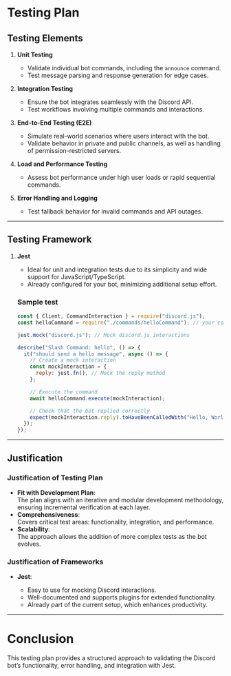 # Testing Plan

## Testing Elements

1. **Unit Testing**

   - Validate individual bot commands, including the `announce` command.
   - Test message parsing and response generation for edge cases.

2. **Integration Testing**

   - Ensure the bot integrates seamlessly with the Discord API.
   - Test workflows involving multiple commands and interactions.

3. **End-to-End Testing (E2E)**

   - Simulate real-world scenarios where users interact with the bot.
   - Validate behavior in private and public channels, as well as handling of permission-restricted servers.

4. **Load and Performance Testing**

   - Assess bot performance under high user loads or rapid sequential commands.

5. **Error Handling and Logging**
   - Test fallback behavior for invalid commands and API outages.

---

## Testing Framework

1. **Jest**

   - Ideal for unit and integration tests due to its simplicity and wide support for JavaScript/TypeScript.
   - Already configured for your bot, minimizing additional setup effort.

   ### Sample test

   ```javascript
   const { Client, CommandInteraction } = require("discord.js");
   const helloCommand = require("./commands/helloCommand"); // your command file

   jest.mock("discord.js"); // Mock discord.js interactions

   describe("Slash Command: hello", () => {
     it("should send a hello message", async () => {
       // Create a mock interaction
       const mockInteraction = {
         reply: jest.fn(), // Mock the reply method
       };

       // Execute the command
       await helloCommand.execute(mockInteraction);

       // Check that the bot replied correctly
       expect(mockInteraction.reply).toHaveBeenCalledWith("Hello, World!");
     });
   });
   ```

---

## Justification

### Justification of Testing Plan

- **Fit with Development Plan**:  
  The plan aligns with an iterative and modular development methodology, ensuring incremental verification at each layer.
- **Comprehensiveness**:  
  Covers critical test areas: functionality, integration, and performance.
- **Scalability**:  
  The approach allows the addition of more complex tests as the bot evolves.

### Justification of Frameworks

- **Jest**:

  - Easy to use for mocking Discord interactions.
  - Well-documented and supports plugins for extended functionality.
  - Already part of the current setup, which enhances productivity.

---

# Conclusion

This testing plan provides a structured approach to validating the Discord bot’s functionality, error handling, and integration with Jest.

